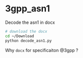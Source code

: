 # 3gpp_asn1

Decode the asn1 in docx

```sh
# download the docx
cd ~/Download
python decode_asn1.py
```

Why `docx` for specificaiton @3gpp ?
